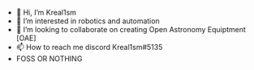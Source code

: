 - 👋 Hi, I’m Kreal1sm
- 👀 I’m interested in robotics and automation
- 💞️ I’m looking to collaborate on creating Open Astronomy Equiptment [OAE]
- 📫 How to reach me discord Kreal1sm#5135
- FOSS OR NOTHING
